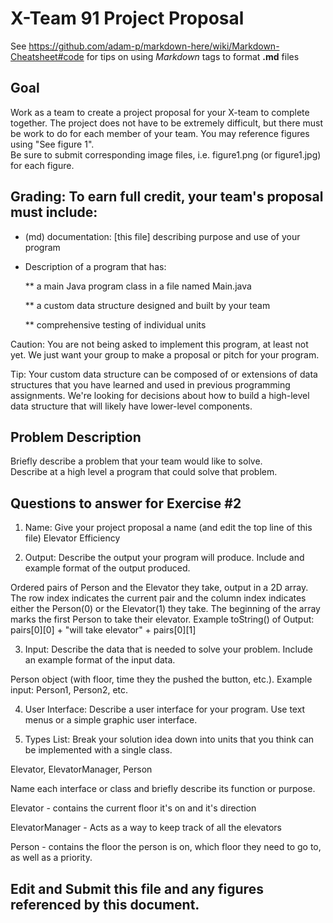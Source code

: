 # X-Team 91 Project Proposal

See https://github.com/adam-p/markdown-here/wiki/Markdown-Cheatsheet#code for tips on using *Markdown* tags to format __.md__ files

## Goal

Work as a team to create a project proposal for your X-team to complete together.
The project does not have to be extremely difficult,
but there must be work to do for each member of your team.
You may reference figures using "See figure 1".  
Be sure to submit corresponding image files, i.e. figure1.png (or figure1.jpg) for each figure.

## Grading: To earn full credit, your team's proposal must include:

* (md) documentation: [this file] describing purpose and use of your program

* Description of a program that has:

  ** a main Java program class in a file named Main.java
  
  ** a custom data structure designed and built by your team
  
  ** comprehensive testing of individual units
  
 Caution: You are not being asked to implement this program, at least not yet. 
 We just want your group to make a proposal or pitch for your program.
 
 Tip: Your custom data structure can be composed of or extensions of data structures that you have learned and used in previous programming assignments.  We're looking for decisions about how to build a high-level data structure that will likely have lower-level components.

## Problem Description

Briefly describe a problem that your team would like to solve.  
Describe at a high level a program that could solve that problem.

## Questions to answer for Exercise #2

1. Name: Give your project proposal a name (and edit the top line of this file)
 Elevator Efficiency

2. Output: Describe the output your program will produce.  Include and example format of the output produced.

 Ordered pairs of Person and the Elevator they take, output in a 2D array. The row index indicates the current pair
 and the column index indicates either the Person(0) or the Elevator(1) they take.
 The beginning of the array marks the first Person to take their elevator. 
 Example toString() of Output: pairs[0][0] + "will take elevator" + pairs[0][1]

3. Input: Describe the data that is needed to solve your problem. Include an example format of the input data.

Person object (with floor, time they the pushed the button, etc.). Example input: Person1, Person2, etc.

4. User Interface: Describe a user interface for your program.  Use text menus or a simple graphic user interface.


5. Types List: Break your solution idea down into units that you think can be implemented with a single class.

Elevator, ElevatorManager, Person

Name each interface or class and briefly describe its function or purpose.

Elevator - contains the current floor it's on and it's direction

ElevatorManager - Acts as a way to keep track of all the elevators

Person - contains the floor the person is on, which floor they need to go to, as well as a priority.

## Edit and Submit this file and any figures referenced by this document.

